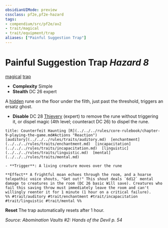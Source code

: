 ```yaml
---
obsidianUIMode: preview
cssclass: pf2e,pf2e-hazard
tags:
- compendium/src/pf2e/av2
- trait/magical
- trait/equipment/trap
aliases: ["Painful Suggestion Trap"]
---
```

# Painful Suggestion Trap *Hazard 8*  
[magical](magical.md)  [trap](trap.md)  

- **Complexity** Simple
- **Stealth** DC 26 expert  

A [hidden](conditions.md#Hidden) rune on the floor under the filth, just past the threshold, triggers an ersatz ghost.

- **Disable** DC 28 [Thievery](../../skills.md#Thievery) (expert) to remove the rune without triggering it, or dispel magic (4th level; counteract DC 26) to dispel the rune.  
     
```ad-embed-ability
title: Counterfeit Haunting [R](../../../rules/core-rulebook/chapter-9-playing-the-game.md#Actions "Reaction")
[auditory](../../../rules/traits/auditory.md)  [enchantment](../../../rules/traits/enchantment.md)  [incapacitation](../../../rules/traits/incapacitation.md)  [linguistic](../../../rules/traits/linguistic.md)  [mental](../../../rules/traits/mental.md)  

- **Trigger**: A living creature moves over the rune

**Effect** A frightful moan echoes through the room, and a hoarse telepathic voice shouts, "Get out!" This shout deals `6d12` mental damage to creatures in the room (DC 26 basic Will save). Creatures who fail this saving throw must immediately leave the room and can't willingly reenter it for 1 minute (1 hour on a critical failure).  
%% #trait/auditory #trait/enchantment #trait/incapacitation #trait/linguistic #trait/mental %%
```

**Reset** The trap automatically resets after 1 hour.  

*Source: Abomination Vaults #2: Hands of the Devil p. 54*
